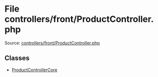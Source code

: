 File controllers/front/ProductController.php
=========

Source: [controllers/front/ProductController.php](https://github.com/PrestaShop/PrestaShop/blob/1.6.0.10/controllers/front/ProductController.php)


Classes
-------

* [ProductControllerCore](class.ProductControllerCore.md)

